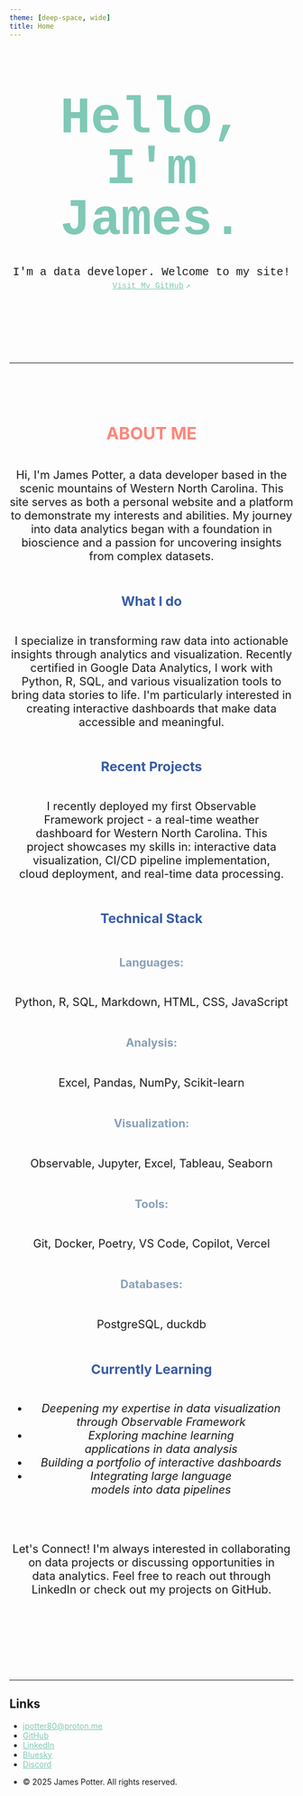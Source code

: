 ```yaml
---
theme: [deep-space, wide]
title: Home
---
```


<div class="hero">
  <h1>Hello,<br> I'm James.</h1>
  <h2>I'm a data developer. Welcome to my site!</h2>
  <a href="https://github.com/jpotter80">Visit My GitHub<span style="display: inline-block; margin-left: 0.25rem;">↗︎</span></a>
</div>

---

<div class=content>
<div>
    <h2 class="major" style="color: #fb8779;">ABOUT ME</h2>
</div>

<div>
    <p>Hi, I'm James Potter, a data developer based in the scenic mountains of Western North Carolina. This site serves as both a personal website and a platform to demonstrate my interests and abilities. My journey into data analytics began with a foundation in bioscience and a passion for uncovering insights from complex datasets.</p>
</div>

<div>
    <h3 class="minor">What I do</h3>
</div>

<div>
    <p>I specialize in transforming raw data into actionable insights through analytics and visualization. Recently certified in Google Data Analytics, I work with Python, R, SQL, and various visualization tools to bring data stories to life. I'm particularly interested in creating interactive dashboards that make data accessible and meaningful.</p>
</div>

<div>
    <h3 class="minor">Recent Projects</h3>
</div>

<div>
    <p>I recently deployed my first Observable Framework project - a real-time weather dashboard for Western North Carolina. This project showcases my skills in: interactive data visualization, CI/CD pipeline implementation, cloud deployment, and real-time data processing.</p>
</div>

<div>
    <h3 class="minor">Technical Stack</h3>
</div>

<div>
    <h4 class="minor">Languages:</h4>
</div>

<div>
    <p>Python, R, SQL, Markdown, HTML, CSS, JavaScript</p>
</div>

<div>
    <h4 class="minor">Analysis:</h4>
</div>

<div>
    <p>Excel, Pandas, NumPy, Scikit-learn</p>
</div>

<div>
    <h4 class="minor">Visualization:</h4>
</div>

<div>
    <p>Observable, Jupyter, Excel, Tableau, Seaborn</p>
</div>

<div>
    <h4 class="minor">Tools:</h4>
</div>

<div>
    <p>Git, Docker, Poetry, VS Code, Copilot, Vercel</p>
</div>

<div>
    <h4 class="minor">Databases:</h4>
</div>

<div>
    <p>PostgreSQL, duckdb</p>
</div>

<div>
    <h3 class="minor">Currently Learning</h3>
</div>

<div>
    <ul>
      <li><i>Deepening my expertise in data visualization through Observable Framework</i></li>
      <li><i>Exploring machine learning applications in data analysis</i></li>
      <li><i>Building a portfolio of interactive dashboards</i></li>
      <li><i>Integrating large language models into data pipelines</i></li>
    </ul>
</div>

---

<div>
    <p>Let's Connect! I'm always interested in collaborating on data projects or discussing opportunities in data analytics. Feel free to reach out through LinkedIn or check out my projects on GitHub.</p>
</div>

<div>
</div>
</div>

---

## Links

<!-- Footer -->
<div class="footer">
    <ul class="contact">
        <li class="icon solid fa-envelope"><a href="mailto:jpotter80@proton.me">jpotter80@proton.me</a></li>
        <li class="icon brands fa-github"><a href="https://github.com/jpotter80">GitHub</a></li>
        <li class="icon brands fa-linkedin"><a href="https://www.linkedin.com/in/jpotter80/">LinkedIn</a></li>
        <li class="icon brands fa-bluesky"><a href="https://bsky.app/profile/jpotter.xyz">Bluesky</a></li>
        <li class="icon brands fa-discord"><a href="https://discord.com/channels/@jpotter.xyz">Discord</a></li>
    </ul>
    <ul class="copyright">
        <li>&copy; 2025 James Potter. All rights reserved.</li>
    </ul>

<style>

.hero {
  display: flex;
  flex-direction: column;
  align-items: center;
  font-family: Consolas, Menlo, Monaco, 'Courier New', monospace;
  margin: 4rem 0 8rem;
  text-wrap: balance;
  text-align: center;
}

.hero h1 {
  margin: 1rem 0;
  padding: 1rem 0;
  max-width: none;
  font-size: 14vw;
  font-weight: 900;
  line-height: 1;
  color: #7fc8b6;
}

.hero h2 {
  margin: 0;
  max-width: 34em;
  font-size: 20px;
  font-style: initial;
  font-weight: 500;
  line-height: 1.5;
  color: var(--theme-foreground-muted);
}

.content  {
  text-align: center;
  display: flex;
  flex-direction: column;
  align-items: center;
  margin: 4rem 0 8rem;
  font-size: 20px;
  text-wrap: balance;
  color: var(--theme-foreground-muted);
}

h3.minor {
  color: #375ba6;
}

h4.minor {
  color: #88a0b9;
}

a[href] {
  color: #7fc8b6;
}


@media (min-width: 640px) {
  .hero h1 {
    font-size: 90px;
  }
}

</style>

